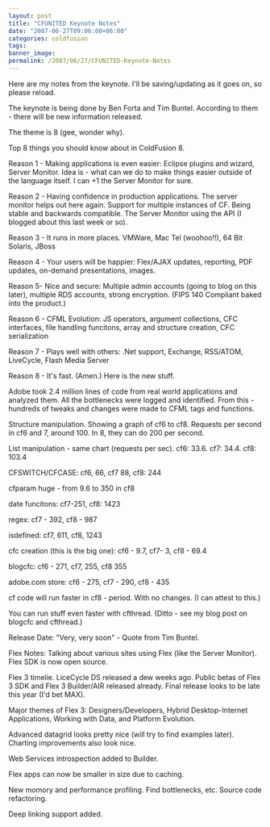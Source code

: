 ```yaml
---
layout: post
title: "CFUNITED Keynote Notes"
date: "2007-06-27T09:06:00+06:00"
categories: coldfusion 
tags: 
banner_image: 
permalink: /2007/06/27/CFUNITED-Keynote-Notes
---
```


Here are my notes from the keynote. I'll be saving/updating as it goes on, so please reload.

The keynote is being done by Ben Forta and Tim Buntel. According to them - there will be new information released.

The theme is 8 (gee, wonder why).
<!--more-->
Top 8 things you should know about in ColdFusion 8.

Reason 1 - Making applications is even easier: Eclipse plugins and wizard, Server Monitor. Idea is - what can we do to make things easier outside of the language itself. I can +1 the Server Monitor for sure.

Reason 2 - Having confidence in production applications. The server monitor helps out here again. Support for multiple instances of CF. Being stable and backwards compatible. The Server Monitor using the API (I blogged about this last week or so).

Reason 3 - It runs in more places. VMWare, Mac Tel (woohoo!!), 64 Bit Solaris, JBoss

Reason 4 - Your users will be happier: Flex/AJAX updates, reporting, PDF updates, on-demand presentations, images.

Reason 5- Nice and secure: Multiple admin accounts (going to blog on this later), multiple RDS accounts, strong encryption. (FIPS 140 Compliant baked into the product.)

Reason 6 - CFML Evolution: JS operators, argument collections, CFC interfaces, file handling funcitons, array and structure creation, CFC serialization

Reason 7 - Plays well with others: .Net support, Exchange, RSS/ATOM, LiveCycle, Flash Media Server

Reason 8 - It's fast. (Amen.) Here is the new stuff.

Adobe took 2.4 million lines of code from real world applications and analyzed them. All the bottlenecks were logged and identified. From this - hundreds of tweaks and changes were made to CFML tags and functions. 

Structure manipulation. Showing a graph of cf6 to cf8. Requests per second in cf6 and 7, around 100. In 8, they can do 200 per second.

List manipulation - same chart (requests per sec). cf6: 33.6. cf7: 34.4. cf8: 103.4

CFSWITCH/CFCASE: cf6, 66, cf7 88, cf8: 244

cfparam huge - from 9.6 to 350 in cf8

date funcitons: cf7-251, cf8: 1423

regex: cf7 - 392, cf8 - 987

isdefined: cf7, 611, cf8, 1243

cfc creation (this is the big one): cf6 - 9.7, cf7- 3, cf8 - 69.4

blogcfc:  cf6 - 271, cf7, 255, cf8 355

adobe.com store: cf6 - 275, cf7 - 290, cf8 - 435

cf code will run faster in cf8 - period. With no changes. (I can attest to this.)

You can run stuff even faster with cfthread. (Ditto - see my blog post on blogcfc and cfthread.)

Release Date: "Very, very soon" - Quote from Tim Buntel.

Flex Notes: Talking about various sites using Flex (like the Server Monitor). Flex SDK is now open source. 

Flex 3 timelie. LiceCycle DS released a dew weeks ago. Public betas of Flex 3 SDK and Flex 3 Builder/AIR released already. Final release looks to be late this year (I'd bet MAX). 

Major themes of Flex 3: Designers/Developers, Hybrid Desktop-Internet Applications, Working with Data, and Platform Evolution.

Advanced datagrid looks pretty nice (will try to find examples later). Charting improvements also look nice. 

Web Services introspection added to Builder.

Flex apps can now be smaller in size due to caching.

New momory and performance profiling. Find bottlenecks, etc.
Source code refactoring. 

Deep linking support added.